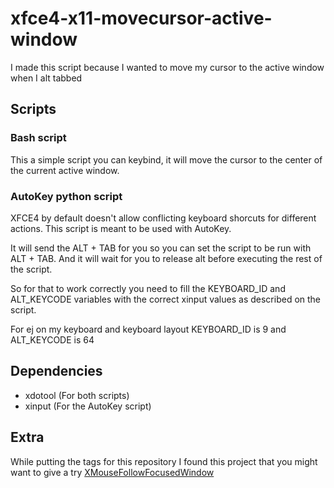 # xfce4-x11-movecursor-active-window
I made this script because I wanted to move my cursor to the active window when I alt tabbed

## Scripts
### Bash script
This a simple script you can keybind, it will move the cursor to the center of the current active window.
### AutoKey python script
XFCE4 by default doesn't allow conflicting keyboard shorcuts for different actions.
This script is meant to be used with AutoKey.

It will send the ALT + TAB for you so you can set the script to be run with ALT + TAB. And it will wait for you to release alt before executing the rest of the script.

So for that to work correctly you need to fill the KEYBOARD_ID and ALT_KEYCODE variables with the correct xinput values as described on the script.

For ej on my keyboard and keyboard layout KEYBOARD_ID is 9 and ALT_KEYCODE is 64

## Dependencies
- xdotool (For both scripts)
- xinput (For the AutoKey script)

## Extra
While putting the tags for this repository I found this project that you might want to give a try [XMouseFollowFocusedWindow](https://github.com/Vasil-Todorov/XMouseFollowFocusedWindow)
